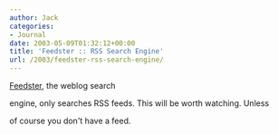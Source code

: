 ```yaml
---
author: Jack
categories:
- Journal
date: 2003-05-09T01:32:12+00:00
title: 'Feedster :: RSS Search Engine'
url: /2003/feedster-rss-search-engine/
---
```


[Feedster][1], the weblog search
  

  
engine, only searches RSS feeds. This will be worth watching. Unless
  

  
of course you don't have a feed.

 [1]: http://www.feedster.com/